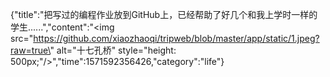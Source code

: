 {"title":"把写过的编程作业放到GitHub上，已经帮助了好几个和我上学时一样的学生......","content":"<img src=\"https://github.com/xiaozhaoqi/tripweb/blob/master/app/static/1.jpeg?raw=true\" alt=\"十七孔桥\" style=\"height: 500px;\"/>","time":1571592356426,"category":"life"}